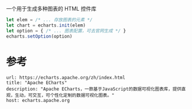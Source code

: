 一个用于生成多种图表的 HTML 控件库

```javascript
let elem = /* ... 存放图表的元素 */
let chart = echarts.init(elem)
let option = { /* ... 图表配置，可去官网生成 */ }
echarts.setOption(option)
```
# 参考

```cardlink
url: https://echarts.apache.org/zh/index.html
title: "Apache ECharts"
description: "Apache ECharts，一款基于JavaScript的数据可视化图表库，提供直观，生动，可交互，可个性化定制的数据可视化图表。"
host: echarts.apache.org
```
